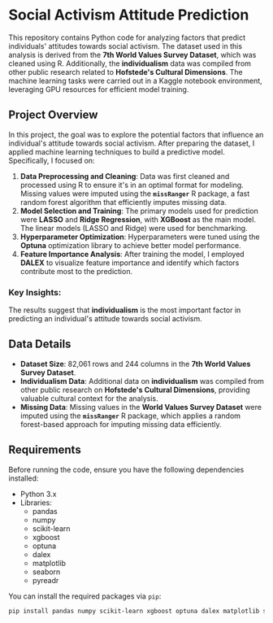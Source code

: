 # Social Activism Attitude Prediction

This repository contains Python code for analyzing factors that predict individuals' attitudes towards social activism. The dataset used in this analysis is derived from the **7th World Values Survey Dataset**, which was cleaned using R. Additionally, the **individualism** data was compiled from other public research related to **Hofstede's Cultural Dimensions**. The machine learning tasks were carried out in a Kaggle notebook environment, leveraging GPU resources for efficient model training.

## Project Overview

In this project, the goal was to explore the potential factors that influence an individual's attitude towards social activism. After preparing the dataset, I applied machine learning techniques to build a predictive model. Specifically, I focused on:

1. **Data Preprocessing and Cleaning**: Data was first cleaned and processed using R to ensure it's in an optimal format for modeling. Missing values were imputed using the **`missRanger`** R package, a fast random forest algorithm that efficiently imputes missing data.
2. **Model Selection and Training**: The primary models used for prediction were **LASSO** and **Ridge Regression**, with **XGBoost** as the main model. The linear models (LASSO and Ridge) were used for benchmarking.
3. **Hyperparameter Optimization**: Hyperparameters were tuned using the **Optuna** optimization library to achieve better model performance.
4. **Feature Importance Analysis**: After training the model, I employed **DALEX** to visualize feature importance and identify which factors contribute most to the prediction.

### Key Insights:
The results suggest that **individualism** is the most important factor in predicting an individual's attitude towards social activism.

## Data Details

- **Dataset Size**: 82,061 rows and 244 columns in the **7th World Values Survey Dataset**.
- **Individualism Data**: Additional data on **individualism** was compiled from other public research on **Hofstede's Cultural Dimensions**, providing valuable cultural context for the analysis.
- **Missing Data**: Missing values in the **World Values Survey Dataset** were imputed using the **`missRanger`** R package, which applies a random forest-based approach for imputing missing data efficiently.

## Requirements

Before running the code, ensure you have the following dependencies installed:

- Python 3.x
- Libraries:
  - pandas
  - numpy
  - scikit-learn
  - xgboost
  - optuna
  - dalex
  - matplotlib
  - seaborn
  - pyreadr

You can install the required packages via `pip`:

```bash
pip install pandas numpy scikit-learn xgboost optuna dalex matplotlib seaborn pyreadr
